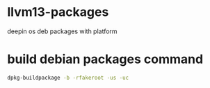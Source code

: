 # llvm13-packages
deepin os deb packages with platform

# build debian packages command
```bash
dpkg-buildpackage -b -rfakeroot -us -uc
```

